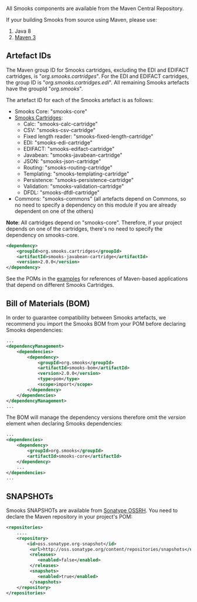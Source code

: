 <br/>
All Smooks components are available from the Maven Central Repository.

If your building Smooks from source using Maven, please use:

1. Java 8
2. [Maven 3](https://maven.apache.org/download.cgi) 

## Artefact IDs
The Maven group ID for Smooks cartridges, excluding the EDI and EDIFACT cartridges, is "_org.smooks.cartridges_". For the EDI and EDIFACT cartridges,
the group ID is "_org.smooks.cartridges.edi_". All remaining Smooks artefacts have the groupId "_org.smooks_".

The artefact ID for each of the Smooks artefact is as follows:

* Smooks Core: "smooks-core"
* [Smooks Cartridges](documentation/#smooks-cartridges):
    * Calc: "smooks-calc-cartridge"
    * CSV: "smooks-csv-cartridge"
    * Fixed length reader: "smooks-fixed-length-cartridge"
    * EDI: "smooks-edi-cartridge"
    * EDIFACT: "smooks-edifact-cartridge"
    * Javabean: "smooks-javabean-cartridge"
    * JSON: "smooks-json-cartridge"
    * Routing: "smooks-routing-cartridge"
    * Templating: "smooks-templating-cartridge"
    * Persistence: "smooks-persistence-cartridge"
    * Validation: "smooks-validation-cartridge" 
    * DFDL: "smooks-dfdl-cartridge"
* Commons: "smooks-commons" (all artefacts depend on Commons, so no need to specify a dependency on this module if you are already dependent on one of the others)

**Note**: All cartridges depend on "smooks-core". Therefore, if your project depends on one of the cartridges, there's no need to specify the dependency on smooks-core.

```xml
<dependency>
    <groupId>org.smooks.cartridges</groupId>
    <artifactId>smooks-javabean-cartridge</artifactId>
    <version>2.0.0</version>
</dependency>
```

See the POMs in the [examples](https://github.com/smooks/smooks-examples) for references of Maven-based applications that depend on different Smooks Cartridges.

## Bill of Materials (BOM)

In order to guarantee compatibility between Smooks artefacts, we recommend you import the Smooks BOM from your POM 
before declaring Smooks dependencies:

```xml
...
<dependencyManagement>
    <dependencies>
        <dependency>
            <groupId>org.smooks</groupId>
            <artifactId>smooks-bom</artifactId>
            <version>2.0.0</version>
            <type>pom</type>
            <scope>import</scope>
        </dependency>
    </dependencies>
</dependencyManagement>
...
```

The BOM will manage the dependency versions therefore omit the _version_ element when declaring Smooks dependencies:

```xml
...
<dependencies>
    <dependency>
        <groupId>org.smooks</groupId>
        <artifactId>smooks-core</artifactId>
    </dependency>
    ...
</dependencies>
...
```

## SNAPSHOTs

Smooks SNAPSHOTs are available from [Sonatype OSSRH](https://oss.sonatype.org/content/repositories/snapshots). You need to declare the Maven repository in your project's POM:

```xml
<repositories>
    ....
    <repository>
        <id>oss.sonatype.org-snapshot</id>
         <url>http://oss.sonatype.org/content/repositories/snapshots</url>
         <releases>
            <enabled>false</enabled>
         </releases>
         <snapshots>
            <enabled>true</enabled>
         </snapshots>
    </repository>
</repositories>
```